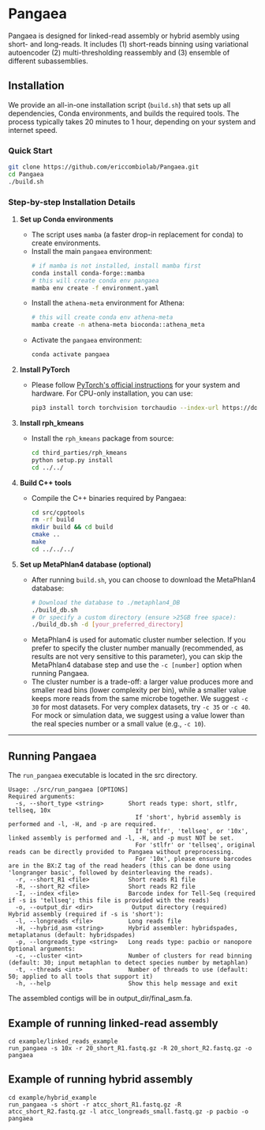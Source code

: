 # Pangaea
Pangaea is designed for linked-read assembly or hybrid asembly using short- and long-reads. It includes (1) short-reads binning using variational autoencoder (2) multi-thresholding reassembly and (3) ensemble of different subassemblies.

## Installation

We provide an all-in-one installation script (`build.sh`) that sets up all dependencies, Conda environments, and builds the required tools. The process typically takes 20 minutes to 1 hour, depending on your system and internet speed.

### Quick Start
```bash
git clone https://github.com/ericcombiolab/Pangaea.git
cd Pangaea
./build.sh
```

### Step-by-step Installation Details

1. **Set up Conda environments**
    - The script uses `mamba` (a faster drop-in replacement for conda) to create environments.
    - Install the main `pangaea` environment:
      ```bash
      # if mamba is not installed, install mamba first
      conda install conda-forge::mamba
      # this will create conda env pangaea
      mamba env create -f environment.yaml
      ```
    - Install the `athena-meta` environment for Athena:
      ```bash
      # this will create conda env athena-meta
      mamba create -n athena-meta bioconda::athena_meta
      ```
    - Activate the `pangaea` environment:
      ```bash
      conda activate pangaea
      ```

2. **Install PyTorch**
    - Please follow [PyTorch's official instructions](https://pytorch.org/get-started/locally/) for your system and hardware. For CPU-only installation, you can use:
      ```bash
      pip3 install torch torchvision torchaudio --index-url https://download.pytorch.org/whl/cpu
      ```

3. **Install rph_kmeans**
    - Install the `rph_kmeans` package from source:
      ```bash
      cd third_parties/rph_kmeans
      python setup.py install
      cd ../../
      ```

4. **Build C++ tools**
    - Compile the C++ binaries required by Pangaea:
      ```bash
      cd src/cpptools
      rm -rf build
      mkdir build && cd build
      cmake ..
      make
      cd ../../../
      ```

5. **Set up MetaPhlan4 database (optional)**
    - After running `build.sh`, you can choose to download the MetaPhlan4 database:
      ```bash
      # Download the database to ./metaphlan4_DB
      ./build_db.sh
      # Or specify a custom directory (ensure >25GB free space):
      ./build_db.sh -d [your_preferred_directory]
      ```
    - MetaPhlan4 is used for automatic cluster number selection. If you prefer to specify the cluster number manually (recommended, as results are not very sensitive to this parameter), you can skip the MetaPhlan4 database step and use the `-c [number]` option when running Pangaea.
    - The cluster number is a trade-off: a larger value produces more and smaller read bins (lower complexity per bin), while a smaller value keeps more reads from the same microbe together. We suggest `-c 30` for most datasets. For very complex datasets, try `-c 35` or `-c 40`. For mock or simulation data, we suggest using a value lower than the real species number or a small value (e.g., `-c 10`).

---


## Running Pangaea
The `run_pangaea` executable is located in the src directory.
```
Usage: ./src/run_pangaea [OPTIONS]
Required arguments:
  -s, --short_type <string>       Short reads type: short, stlfr, tellseq, 10x
                                    If 'short', hybrid assembly is performed and -l, -H, and -p are required.
                                    If 'stlfr', 'tellseq', or '10x', linked assembly is performed and -l, -H, and -p must NOT be set.
                                    For 'stlfr' or 'tellseq', original reads can be directly provided to Pangaea without preprocessing.
                                    For '10x', please ensure barcodes are in the BX:Z tag of the read headers (this can be done using 'longranger basic', followed by deinterleaving the reads).
  -r, --short_R1 <file>           Short reads R1 file
  -R, --short_R2 <file>           Short reads R2 file
  -I, --index <file>              Barcode index for Tell-Seq (required if -s is 'tellseq'; this file is provided with the reads)
  -o, --output_dir <dir>           Output directory (required)
Hybrid assembly (required if -s is 'short'):
  -l, --longreads <file>          Long reads file
  -H, --hybrid_asm <string>       Hybrid assembler: hybridspades, metaplatanus (default: hybridspades)
  -p, --longreads_type <string>   Long reads type: pacbio or nanopore
Optional arguments:
  -c, --cluster <int>             Number of clusters for read binning (default: 30; input metaphlan to detect species number by metaphlan)
  -t, --threads <int>             Number of threads to use (default: 50; applied to all tools that support it)
  -h, --help                      Show this help message and exit
```

The assembled contigs will be in output_dir/final_asm.fa.

## Example of running linked-read assembly
```
cd example/linked_reads_example
run_pangaea -s 10x -r 20_short_R1.fastq.gz -R 20_short_R2.fastq.gz -o pangaea
```

## Example of running hybrid assembly

```
cd example/hybrid_example
run_pangaea -s short -r atcc_short_R1.fastq.gz -R atcc_short_R2.fastq.gz -l atcc_longreads_small.fastq.gz -p pacbio -o pangaea
```
